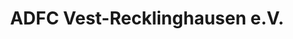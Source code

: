 ---
title: "ADFC Vest-Recklinghausen e.V."
url: /marl/adfc-vest-recklinghausen-e-v/
shop: Fahrrad
---